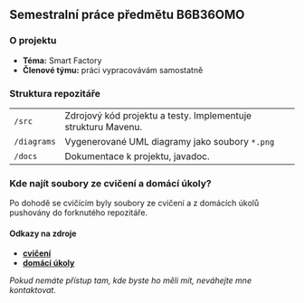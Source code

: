 ## Semestralní práce předmětu B6B36OMO

### O projektu
* **Téma:** Smart Factory
* **Členové týmu:** práci vypracovávám samostatně


### Struktura repozitáře
|                   |                                                                   |
|-------------------|-------------------------------------------------------------------|
|    `/src`         |   Zdrojový kód projektu a testy. Implementuje strukturu Mavenu.   |
|    `/diagrams`    |   Vygenerované UML diagramy jako soubory `*.png`                  |
|   `/docs`         |   Dokumentace k projektu, javadoc.                                |

### Kde najít soubory ze cvičení a domácí úkoly?

Po dohodě se cvičícím byly soubory ze cvičení a z domácích úkolů pushovány do forknutého repozitáře.

#### Odkazy na zdroje
* **[cvičení](https://gitlab.fel.cvut.cz/bartom47/b191_b6b36omo/tree/master)**
* **[domácí úkoly](https://gitlab.fel.cvut.cz/bartom47/b191_b6b36omo/tree/homeworks)**

*Pokud nemáte přístup tam, kde byste ho měli mít, neváhejte mne kontaktovat.*
